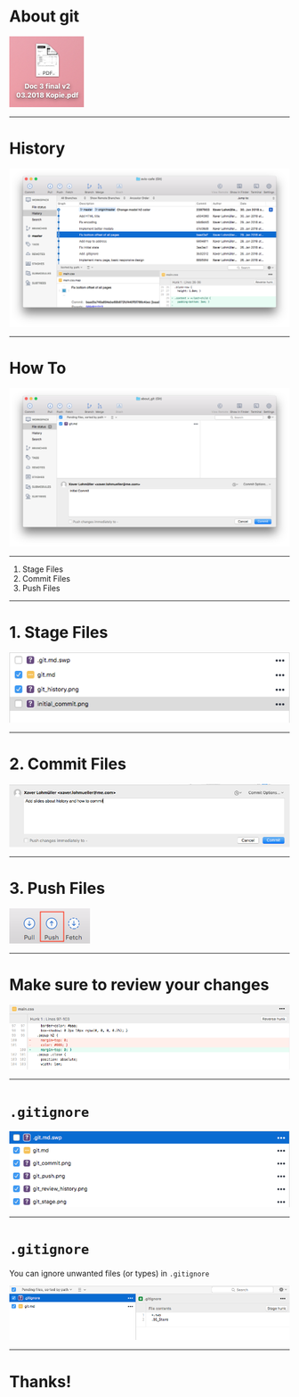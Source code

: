 # About git
![inline](bad_versioning.png)

---

# History
![inline](git_history.png)

---

# How To
![inline](initial_commit.png)

---

1. Stage Files
2. Commit Files
3. Push Files

---

# 1. Stage Files
![inline](git_stage.png)

---

# 2. Commit Files
![inline](git_commit.png)

---

# 3. Push Files
![inline](git_push.png)

---

# Make sure to review your changes
![inline](git_review_history.png)

---

# `.gitignore`
![inline](gitignore_1.png)

---

# `.gitignore`

You can ignore unwanted files (or types) in `.gitignore`

![inline](gitignore_2.png)

---

# Thanks!
